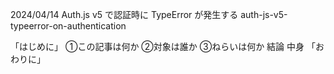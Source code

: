 2024/04/14
Auth.js v5 で認証時に TypeError が発生する
auth-js-v5-typeerror-on-authentication



「はじめに」
①この記事は何か
②対象は誰か
③ねらいは何か
結論
中身
「おわりに」

